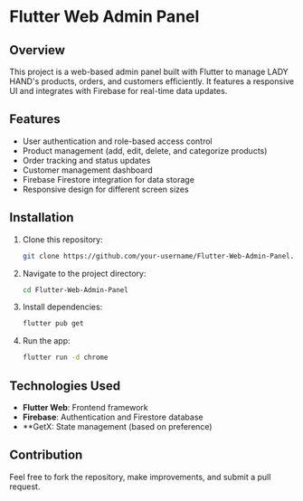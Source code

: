 # Flutter Web Admin Panel

## Overview
This project is a web-based admin panel built with Flutter to manage LADY HAND's products, orders, and customers efficiently. It features a responsive UI and integrates with Firebase for real-time data updates.

## Features
- User authentication and role-based access control
- Product management (add, edit, delete, and categorize products)
- Order tracking and status updates
- Customer management dashboard
- Firebase Firestore integration for data storage
- Responsive design for different screen sizes

## Installation
1. Clone this repository:
   ```bash
   git clone https://github.com/your-username/Flutter-Web-Admin-Panel.git
   ```
2. Navigate to the project directory:
   ```bash
   cd Flutter-Web-Admin-Panel
   ```
3. Install dependencies:
   ```bash
   flutter pub get
   ```
4. Run the app:
   ```bash
   flutter run -d chrome
   ```

## Technologies Used
- **Flutter Web**: Frontend framework
- **Firebase**: Authentication and Firestore database
- **GetX: State management (based on preference)

## Contribution
Feel free to fork the repository, make improvements, and submit a pull request.



